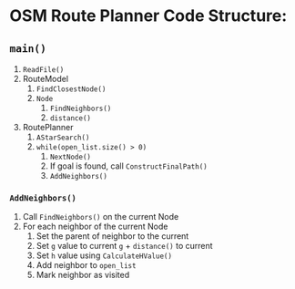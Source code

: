 # OSM Route Planner Code Structure:

## `main()`
1. `ReadFile()`
2. RouteModel
   1. `FindClosestNode()`
   2. `Node`
      1. `FindNeighbors()`
      2. `distance()`
3. RoutePlanner
   1. `AStarSearch()`
   2. `while(open_list.size() > 0)`
      1. `NextNode()`
      2. If goal is found, call `ConstructFinalPath()`
      3. `AddNeighbors()`

### `AddNeighbors()`
1. Call `FindNeighbors()` on the current Node
2. For each neighbor of the current Node
   1. Set the parent of neighbor to the current
   2. Set `g` value to current `g` + `distance()` to current
   3. Set `h` value using `CalculateHValue()`
   4. Add neighbor to `open_list`
   5. Mark neighbor as visited